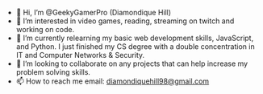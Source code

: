 - 👋 Hi, I’m @GeekyGamerPro (Diamondique Hill)
- 👀 I’m interested in video games, reading, streaming on twitch and working on code.
- 🌱 I’m currently relearning my basic web development skills, JavaScript, and Python. I just finished my CS degree with a double concentration in IT and Computer Networks & Security.
- 💞️ I’m looking to collaborate on any projects that can help increase my problem solving skills.
- 📫 How to reach me email: diamondiquehill98@gmail.com

<!---
GeekyGamerPro/GeekyGamerPro is a ✨ special ✨ repository because its `README.md` (this file) appears on your GitHub profile.
You can click the Preview link to take a look at your changes.
--->

